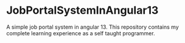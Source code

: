 # JobPortalSystemInAngular13
A simple job portal system in angular 13. This repository contains my complete learning experience as a self taught programmer. 
